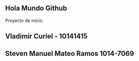 ## Hola Mundo Github

Proyecto de inicio.

## Vladimir Curiel - 10141415

## Steven Manuel Mateo Ramos 1014-7069

